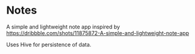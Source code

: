 # Notes
A simple and lightweight note app inspired by https://dribbble.com/shots/11875872-A-simple-and-lightweight-note-app

Uses Hive for persistence of data.







